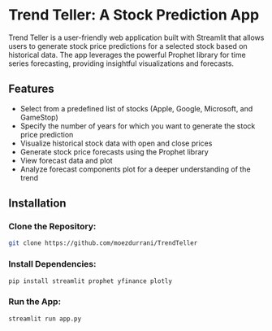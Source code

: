 # Trend Teller: A Stock Prediction App

Trend Teller is a user-friendly web application built with Streamlit that allows users to generate stock price predictions for a selected stock based on historical data. The app leverages the powerful Prophet library for time series forecasting, providing insightful visualizations and forecasts.

## Features

- Select from a predefined list of stocks (Apple, Google, Microsoft, and GameStop)
- Specify the number of years for which you want to generate the stock price prediction
- Visualize historical stock data with open and close prices
- Generate stock price forecasts using the Prophet library
- View forecast data and plot
- Analyze forecast components plot for a deeper understanding of the trend

## Installation

### Clone the Repository:

```bash
git clone https://github.com/moezdurrani/TrendTeller
```

### Install Dependencies:
```bash
pip install streamlit prophet yfinance plotly
```

### Run the App:
```bash
streamlit run app.py
```

